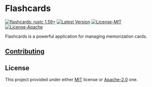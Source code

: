 # Flashcards

[![flashcards: rustc 1.59+]][rustc 1.59] [![Latest Version]][crates.io] [![License-MIT]](LICENSE-MIT) [![License-Apache]](LICENSE-APACHE)

[rustc 1.59]: https://github.com/rust-lang/rust/blob/master/RELEASES.md#version-1590-2022-02-24
[flashcards: rustc 1.59+]: https://img.shields.io/badge/flashcards-rustc_1.59+-red.svg
[Latest Version]: https://img.shields.io/crates/v/flashcards.svg
[crates.io]: https://crates.io/crates/flashcards
[License-MIT]: https://img.shields.io/badge/License-MIT-yellow.svg
[License-Apache]: https://img.shields.io/badge/License-Apache_2.0-blue.svg

Flashcards is a powerful application for managing memorization cards.

## [Contributing](./CONTRIBUTING.md)

## License

This project provided under either [MIT](./LICENSE-MIT) license or
[Apache-2.0](./LICENSE-APACHE) one.
